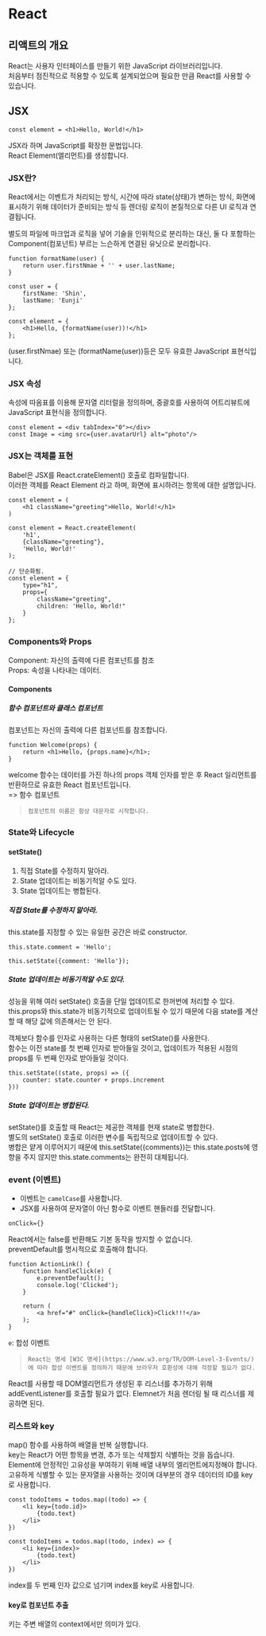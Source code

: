 # React

## 리액트의 개요

React는 사용자 인터페이스를 만들기 위한 JavaScript 라이브러리입니다.  
처음부터 점진적으로 적용할 수 있도록 설계되었으며 필요한 만큼 React를 사용할 수 있습니다.

## JSX

```
const element = <h1>Hello, World!</h1>
```

JSX라 하며 JavaScript를 확장한 문법입니다.  
React Element(엘리먼트)를 생성합니다.

### JSX란?

React에서는 이벤트가 처리되는 방식, 시간에 따라 state(상태)가 변하는 방식, 화면에 표시하기 위해 데이터가 준비되는 방식 등 렌더링 로직이 본질적으로 다른 UI 로직과 연결됩니다.

별도의 파일에 마크업과 로직을 넣어 기술을 인위적으로 분리하는 대신, 둘 다 포함하는 Component(컴포넌트) 부르는 느슨하게 연결된 유닛으로 분리합니다.

```
function formatName(user) {
    return user.firstNmae + '' + user.lastName;
}

const user = {
    firstName: 'Shin',
    lastName: 'Eunji'
};

const element = {
    <h1>Hello, {formatName(user))!</h1>
};
```

(user.firstNmae) 또는 (formatName(user))등은 모두 유효한 JavaScript 표현식입니다.

### JSX 속성

속성에 따옴표를 이용해 문자열 리터럴을 정의하며, 중괄호를 사용하여 어트리뷰트에 JavaScript 표현식을 정의합니다.

```
const element = <div tabIndex="0"></div>
const Image = <img src={user.avatarUrl} alt="photo"/>
```

### JSX는 객체를 표현

Babel은 JSX를 React.crateElement() 호출로 컴파일합니다.  
이러한 객체를 React Element 라고 하며, 화면에 표시하려는 항목에 대한 설명입니다.

```
const element = (
    <h1 className="greeting">Hello, World!</h1>
)

const element = React.createElement(
    'h1',
    {className="greeting"},
    'Hello, World!'
);
```

```
// 단순화됨.
const element = {
    type="h1",
    props={
        className="greeting",
        children: 'Hello, World!"
    }
};
```

### Components와 Props

Component: 자신의 출력에 다른 컴포넌트를 참조  
Props: 속성을 나타내는 데이터.

#### Components

##### 함수 컴포넌트와 클래스 컴포넌트

컴포넌트는 자신의 출력에 다른 컴포넌트를 참조합니다.

```
function Welcome(props) {
    return <h1>Hello, {props.name}</h1>;
}
```

welcome 함수는 데이터를 가진 하나의 props 객체 인자를 받은 후 React 일리먼트를 반환하므로 유효한 React 컴포넌트입니다.  
\=> 함수 컴포넌트

> `컴포넌트의 이름은 항상 대문자로 시작합니다.`

### State와 Lifecycle

#### setState()

1.  직접 State를 수정하지 말아라.
2.  State 업데이트는 비동기적알 수도 있다.
3.  State 업데이트는 병합된다.

##### 직접 State를 수정하지 말아라.

this.state를 지정할 수 있는 유일한 공간은 바로 constructor.

```
this.state.comment = 'Hello';

this.setState({comment: 'Hello'});
```

##### State 업데이트는 비동기적알 수도 있다.

성능을 위해 여러 setState() 호출을 단일 업데이트로 한꺼번에 처리할 수 있다.  
this.props와 this.state가 비동기적으로 업데이트될 수 있기 때문에 다음 state를 계산할 때 해당 값에 의존해서는 안 된다.

객체보다 함수를 인자로 사용하는 다른 형태의 setState()를 사용한다.  
함수는 이전 state를 첫 번째 인자로 받아들일 것이고, 업데이트가 적용된 시점의 props를 두 번째 인자로 받아들일 것이다.

```
this.setState((state, props) => ({
    counter: state.counter + props.increment
}))
```

##### State 업데이트는 병합된다.

setState()를 호출할 때 React는 제공한 객체를 현재 state로 병합한다.  
별도의 setState() 호출로 이러한 변수를 독립적으로 업데이트할 수 있다.  
병합은 얕게 이루어지기 때문에 this.setState({comments})는 this.state.posts에 영향을 주지 않지만 this.state.comments는 완전히 대체됩니다.

### event (이벤트)

-   이벤트는 `camelCase`를 사용합니다.
-   JSX를 사용하여 문자열이 아닌 함수로 이벤트 핸들러를 전달합니다.

`onClick={}`

React에서는 false를 반환해도 기본 동작을 방지할 수 없습니다.  
preventDefault를 명시적으로 호출해야 합니다.

```
function ActionLink() {
    function handleClick(e) {
        e.preventDefault();
        console.log('Clicked');
    }

    return (
        <a href="#" onClick={handleClick}>Click!!!</a>
    );
}
```

`e`: 합성 이벤트

> `React는 명세 [W3C 명세](https://www.w3.org/TR/DOM-Level-3-Events/)에 따라 합성 이벤트를 정의하기 때문에 브라우저 호환성에 대해 걱정할 필요가 없다.`

React를 사용할 때 DOM엘리먼트가 생성된 후 리스너를 추가하기 위해 addEventListener를 호출할 필요가 없다. Elemnet가 처음 렌더링 될 때 리스너를 제공하면 된다.

### 리스트와 key

map() 함수를 사용하여 배열을 반복 실행합니다.  
key는 React가 어떤 항목을 변경, 추가 또는 삭제할지 식별하는 것을 돕습니다. Element에 안정적인 고유성을 부여하기 위해 배열 내부의 엘리먼트에지정해야 합니다. 고유하게 식별할 수 있는 문자열을 사용하는 것이며 대부분의 경우 데이터의 ID를 key로 사용합니다.

```
const todoItems = todos.map((todo) => {
    <li key={todo.id}>
        {todo.text}
    </li>
})
```

```
const todoItems = todos.map((todo, index) => {
    <li key={index}>
        {todo.text}
    </li>
})
```

index를 두 번째 인자 값으로 넘기며 index를 key로 사용합니다.

#### key로 컴포넌트 추출

키는 주변 배열의 context에서만 의미가 있다.
